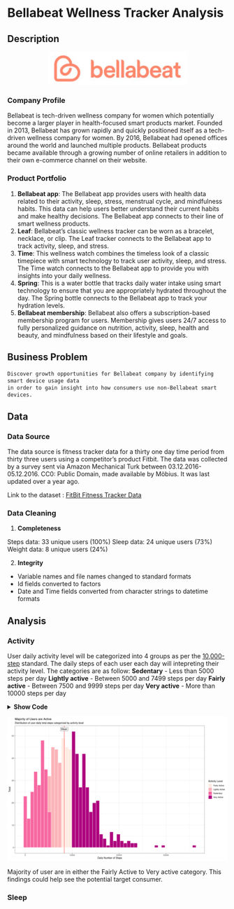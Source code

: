 # Bellabeat Wellness Tracker Analysis

## Description

<p align="center">
  <img src="./img/bellabeat-logo.png" alt="Bellabeat Logo">
</p>

### Company Profile 

Bellabeat is tech-driven wellness company for women which potentially become a larger player in health-focused smart products market. 
Founded in 2013, Bellabeat has grown rapidly and quickly positioned itself as a tech-driven wellness company for women. 
By 2016, Bellabeat had opened offices around the world and launched multiple products. 
Bellabeat products became available through a growing number of online retailers in addition to their own e-commerce channel on their website.

### Product Portfolio

1. **Bellabeat app**: The Bellabeat app provides users with health data related to their activity, sleep, stress, menstrual cycle, and mindfulness habits. 
	This data can help users better understand their current habits and make healthy decisions. 
	The Bellabeat app connects to their line of smart wellness products.
2. **Leaf**: Bellabeat’s classic wellness tracker can be worn as a bracelet, necklace, or clip. The Leaf tracker connects to the Bellabeat app to track activity, sleep, and stress.
3. **Time**: This wellness watch combines the timeless look of a classic timepiece with smart technology to track user activity, sleep, and stress.
	The Time watch connects to the Bellabeat app to provide you with insights into your daily wellness.
4. **Spring**: This is a water bottle that tracks daily water intake using smart technology to ensure that you are appropriately hydrated throughout the day. 
	The Spring bottle connects to the Bellabeat app to track your hydration levels.
5. **Bellabeat membership**: Bellabeat also offers a subscription-based membership program for users. Membership gives users 24/7 access to fully 
	personalized guidance on nutrition, activity, sleep, health and beauty, and mindfulness based on their lifestyle and goals.


## Business Problem

```
Discover growth opportunities for Bellabeat company by identifying smart device usage data 
in order to gain insight into how consumers use non-Bellabeat smart devices.
```

## Data

### Data Source

The data source is fitness tracker data for a thirty one day time period from thirty three users using a competitor’s product Fitbit. The data was collected by a survey sent via Amazon Mechanical Turk between 03.12.2016-05.12.2016. CC0: Public Domain, made available by Möbius. It was last updated over a year ago.

Link to the dataset : [FitBit Fitness Tracker Data](https://www.kaggle.com/datasets/arashnic/fitbit)

### Data Cleaning

1. **Completeness**

Steps data: 33 unique users (100%)
Sleep data: 24 unique users (73%)
Weight data: 8 unique users (24%)

2. **Integrity**

- Variable names and file names changed to standard formats
- Id fields converted to factors
- Date and Time fields converted from character strings to datetime formats


## Analysis

### Activity

User daily activity level will be categorized into 4 groups as per the [10,000-step](https://www.10000steps.org.au/articles/counting-steps/#:~:text=Low%20active%20is%205%2C000%20to,active%20is%20more%20than%2012%2C500) standard. The daily steps of each user each day will intepreting their activity level. 
The categories are as follow:
**Sedentary** - Less than 5000 steps per day
**Lightly active** - Between 5000 and 7499 steps per day
**Fairly active** - Between 7500 and 9999 steps per day
**Very active** - More than 10000 steps per day

<details><summary><b>Show Code</b></summary>

```R
ggplot(trimmed_activity, aes(x = total_steps, fill = activity_level)) +
  geom_histogram(bins= 50, position = "identity", colour="white") +
  geom_vline(xintercept = Mean.TotalSteps, color = "red")+
  theme_bw()+
  labs(x = "Daily Number of Steps", y = "Total",
       title = "Majority of Users are Active",
       subtitle = "Distribution of user daily total steps categorized by activity level")+
  guides(fill = guide_legend(title = "Activity Level"),
         colour = guide_legend(title = "Activity Level"))+
  annotate(x = Mean.TotalSteps, y =+Inf, label = "Mean", vjust = 1.5, geom = "label")+
  scale_fill_brewer(palette = "RdPu")
```
</details>

<p align="center">
  <img src="./img/activity_chart.png" alt="Activity Chart">
</p>

Majority of user are in either the Fairly Active to Very active category. This findings could help see the potential target consumer.

### Sleep
